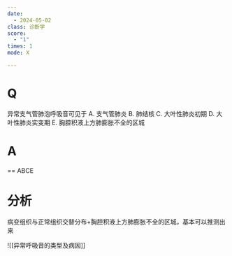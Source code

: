 ```yaml
---
date:
  - 2024-05-02
class: 诊断学
score:
  - "1"
times: 1
mode: X

---
```



# Q
异常支气管肺泡呼吸音可见于
A. 支气管肺炎
B. 肺结核
C. 大叶性肺炎初期
D. 大叶性肺炎实变期
E. 胸腔积液上方肺膨胀不全的区城

# A

==
ABCE



分析
==


病变组织与正常组织交替分布+胸腔积液上方肺膨胀不全的区城，基本可以推测出来

![[异常呼吸音的类型及病因]]